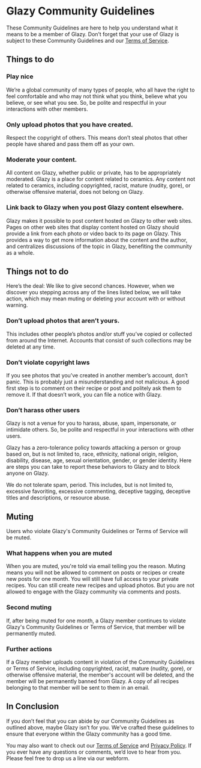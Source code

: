 # Glazy Community Guidelines

These Community Guidelines are here to help you understand what it means to be a member of Glazy. Don’t forget that your use of Glazy is subject to these Community Guidelines and our [Terms of Service](./terms-of-service).

## Things to do

### Play nice

We’re a global community of many types of people, who all have the right to feel comfortable and who may not think what you think, believe what you believe, or see what you see. So, be polite and respectful in your interactions with other members.

### Only upload photos that you have created.

Respect the copyright of others. This means don’t steal photos that other people have shared and pass them off as your own.

### Moderate your content.

All content on Glazy, whether public or private, has to be appropriately moderated.  Glazy is a place for content related to ceramics.  Any content not related to ceramics, including copyrighted, racist, mature (nudity, gore), or otherwise offensive material, does not belong on Glazy.

### Link back to Glazy when you post Glazy content elsewhere.

Glazy makes it possible to post content hosted on Glazy to other web sites. Pages on other web sites that display content hosted on Glazy should provide a link from each photo or video back to its page on Glazy. This provides a way to get more information about the content and the author, and centralizes discussions of the topic in Glazy, benefiting the community as a whole.

## Things not to do

Here’s the deal: We like to give second chances. However, when we discover you stepping across any of the lines listed below, we will take action, which may mean muting or deleting your account with or without warning.

### Don’t upload photos that aren’t yours.

This includes other people’s photos and/or stuff you’ve copied or collected from around the Internet. Accounts that consist of such collections may be deleted at any time.

### Don’t violate copyright laws

If you see photos that you’ve created in another member’s account, don’t panic. This is probably just a misunderstanding and not malicious. A good first step is to comment on their recipe or post and politely ask them to remove it. If that doesn’t work, you can file a notice with Glazy.

### Don’t harass other users

Glazy is not a venue for you to harass, abuse, spam, impersonate, or intimidate others. So, be polite and respectful in your interactions with other users.

Glazy has a zero-tolerance policy towards attacking a person or group based on, but is not limited to, race, ethnicity, national origin, religion, disability, disease, age, sexual orientation, gender, or gender identity. Here are steps you can take to report these behaviors to Glazy and to block anyone on Glazy.

We do not tolerate spam, period. This includes, but is not limited to, excessive favoriting, excessive commenting, deceptive tagging, deceptive titles and descriptions, or resource abuse.

## Muting

Users who violate Glazy's Community Guidelines or Terms of Service will be muted.

### What happens when you are muted

When you are muted, you're told via email telling you the reason.  Muting means you will not be allowed to comment on posts or recipes or create new posts for one month.  You will still have full access to your private recipes.  You can still create new recipes and upload photos.  But you are not allowed to engage with the Glazy community via comments and posts.

### Second muting

If, after being muted for one month, a Glazy member continues to violate Glazy's Community Guidelines or Terms of Service, that member will be permanently muted.

### Further actions

If a Glazy member uploads content in violation of the Community Guidelines or Terms of Service, including copyrighted, racist, mature (nudity, gore), or otherwise offensive material, the member's account will be deleted, and the member will be permanently banned from Glazy.  A copy of all recipes belonging to that member will be sent to them in an email.

## In Conclusion

If you don’t feel that you can abide by our Community Guidelines as outlined above, maybe Glazy isn’t for you. We’ve crafted these guidelines to ensure that everyone within the Glazy community has a good time.

You may also want to check out our [Terms of Service](./terms-of-service) and [Privacy Policy](./privacy). If you ever have any questions or comments, we’d love to hear from you. Please feel free to drop us a line via our webform.
